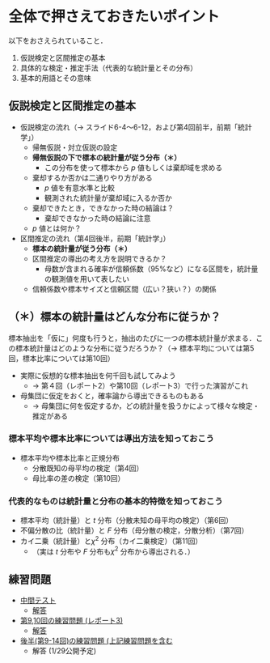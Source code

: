 # 全体で押さえておきたいポイント

以下をおさえられていること．

1. 仮説検定と区間推定の基本
1. 具体的な検定・推定手法（代表的な統計量とその分布）
1. 基本的用語とその意味

## 仮説検定と区間推定の基本

- 仮説検定の流れ（$\rightarrow$ スライド6-4～6-12，および第4回前半，前期「統計学」）
  - 帰無仮説・対立仮説の設定
  - **帰無仮説の下で標本の統計量が従う分布（＊）**
    - この分布を使って標本から $p$ 値もしくは棄却域を求める
  - 棄却するか否かは二通りやり方がある
    - $p$ 値を有意水準と比較
    - 観測された統計量が棄却域に入るか否か
  - 棄却できたとき，できなかった時の結論は？
    - 棄却できなかった時の結論に注意
  - $p$ 値とは何か？
- 区間推定の流れ（第4回後半，前期「統計学」）
  - **標本の統計量が従う分布（＊）**
  - 区間推定の導出の考え方を説明できるか？
    - 母数が含まれる確率が信頼係数（95%など）になる区間を，統計量の観測値を用いて表したい
  - 信頼係数や標本サイズと信頼区間（広い？狭い？）の関係

## （＊）標本の統計量はどんな分布に従うか？

標本抽出を「仮に」何度も行うと，抽出のたびに一つの標本統計量が求まる．この標本統計量はどのような分布に従うだろうか？（$\rightarrow$ 標本平均については第5回，標本比率については第10回）
  
- 実際に仮想的な標本抽出を何千回も試してみよう
  - $\rightarrow$ 第４回（レポート2）や第10回（レポート3）で行った演習がこれ
- 母集団に仮定をおくと，確率論から導出できるものもある
  - $\rightarrow$ 母集団に何を仮定するか，どの統計量を扱うかによって様々な検定・推定がある

### 標本平均や標本比率については導出方法を知っておこう

- 標本平均や標本比率と正規分布
  - 分散既知の母平均の検定（第4回）
  - 母比率の差の検定（第10回）

### 代表的なものは統計量と分布の基本的特徴を知っておこう
  
- 標本平均（統計量）と $t$ 分布（分散未知の母平均の検定）（第6回）
- 不偏分散の比（統計量）と $F$ 分布（母分散の検定，分散分析）（第7回）
- カイ二乗（統計量）と$\chi^2$ 分布（カイ二乗検定）（第11回）
  - （実は $t$ 分布や $F$ 分布も$\chi^2$ 分布から導出される．）

## 練習問題

- [中間テスト](../exercise/exam1.pdf)
  - [解答](../exercise/exam1_answer.pdf)
- [第9,10回の練習問題 (レポート3)](../exercise/ex9-10.pdf)
  - [解答](../exercise/ex9-10_answer.pdf)
- [後半(第9-14回)の練習問題 (上記練習問題を含む](../exercise/ex9-14.pdf)
  - 解答 (1/29公開予定)

